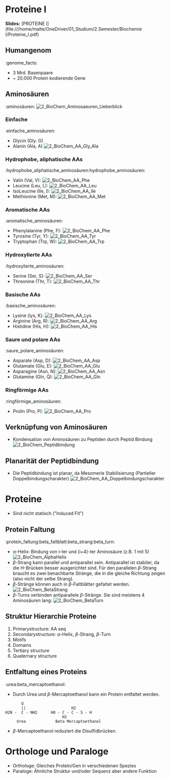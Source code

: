 # Proteine I
**Slides:** [PROTEINE I](file:///home/malte/OneDriver/01_Studium/2.Semester/Biochemie I/Proteine_I.pdf)

## Humangenom
:genome_facts:

- 3 Mrd. Basenpaare
- ~ 20.000 Protein kodierende Gene

## Aminosäuren
:aminosäuren:
![2_BioChem_Aminosaeuren_Ueberblick](/home/malte/01_Documents/Vimwiki_md/UNI/SCREENSHOTS/2_BioChem_Aminosaeuren_Ueberblick.png)

### Einfache
:einfache_aminosäuren:
- Glycin (Gly. G)
- Alanin (Ala, A)
![2_BioChem_AA_Gly_Ala](/home/malte/01_Documents/Vimwiki_md/UNI/SCREENSHOTS/2_BioChem_AA_Gly_Ala.png)

### Hydrophobe, aliphatische AAs
:hydrophobe_aliphatische_aminosäuren:hydrophobe_aminosäuren:
- Valin (Val, V): ![2_BioChem_AA_Phe](/home/malte/01_Documents/Vimwiki_md/UNI/SCREENSHOTS/2_BioChem_AA_Phe.png)
- Leucine (Leu, L): ![2_BioChem_AA_Leu](/home/malte/01_Documents/Vimwiki_md/UNI/SCREENSHOTS/2_BioChem_AA_Leu.png)
- IsoLeucine (Ile, I): ![2_BioChem_AA_Ile](/home/malte/01_Documents/Vimwiki_md/UNI/SCREENSHOTS/2_BioChem_AA_Ile.png)
- Methionine (Met, M): ![2_BioChem_AA_Met](/home/malte/01_Documents/Vimwiki_md/UNI/SCREENSHOTS/2_BioChem_AA_Met.png)

### Aromatische AAs
:aromatische_aminosäuren:
- Phenylalanine (Phe, F): ![2_BioChem_AA_Phe](/home/malte/01_Documents/Vimwiki_md/UNI/SCREENSHOTS/2_BioChem_AA_Phe.png)
- Tyrosine (Tyr, Y): ![2_BioChem_AA_Tyr](/home/malte/01_Documents/Vimwiki_md/UNI/SCREENSHOTS/2_BioChem_AA_Tyr.png)
- Tryptophan (Trp, W): ![2_BioChem_AA_Trp](/home/malte/01_Documents/Vimwiki_md/UNI/SCREENSHOTS/2_BioChem_AA_Trp.png)

### Hydroxylierte AAs
:hydroxylierte_aminosäuren:
- Serine (Ser, S): ![2_BioChem_AA_Ser](/home/malte/01_Documents/Vimwiki_md/UNI/SCREENSHOTS/2_BioChem_AA_Ser.png)
- Threonine (Thr, T): ![2_BioChem_AA_Thr](/home/malte/01_Documents/Vimwiki_md/UNI/SCREENSHOTS/2_BioChem_AA_Thr.png)

### Basische AAs
:basische_aminosäuren:
- Lysine (lys, K): ![2_BioChem_AA_Lys](/home/malte/01_Documents/Vimwiki_md/UNI/SCREENSHOTS/2_BioChem_AA_Lys.png)
- Arginine (Arg, R): ![2_BioChem_AA_Arg](/home/malte/01_Documents/Vimwiki_md/UNI/SCREENSHOTS/2_BioChem_AA_Arg.png)
- Histidine (His, H): ![2_BioChem_AA_His](/home/malte/01_Documents/Vimwiki_md/UNI/SCREENSHOTS/2_BioChem_AA_His.png)

### Saure und polare AAs
:saure_polare_aminosäuren:
- Asparate (Asp, D): ![2_BioChem_AA_Asp](/home/malte/01_Documents/Vimwiki_md/UNI/SCREENSHOTS/2_BioChem_AA_Asp.png)
- Glutamate (Glu, E): ![2_BioChem_AA_Glu](/home/malte/01_Documents/Vimwiki_md/UNI/SCREENSHOTS/2_BioChem_AA_Glu.png)
- Asparagine (Asn, N): ![2_BioChem_AA_Asn](/home/malte/01_Documents/Vimwiki_md/UNI/SCREENSHOTS/2_BioChem_AA_Asn.png)
- Glutamine (Gln, Q): ![2_BioChem_AA_Gln](/home/malte/01_Documents/Vimwiki_md/UNI/SCREENSHOTS/2_BioChem_AA_Gln.png)

### Ringförmige AAs
:ringförmige_aminosäuren:
- Prolin (Pro, P): ![2_BioChem_AA_Pro](/home/malte/01_Documents/Vimwiki_md/UNI/SCREENSHOTS/2_BioChem_AA_Pro.png)

## Verknüpfung von Aminosäuren
- Kondensation von Aminosäuren zu Peptiden durch Peptid Bindung
![2_BioChem_Peptidbindung](/home/malte/01_Documents/Vimwiki_md/UNI/SCREENSHOTS/2_BioChem_Peptidbindung.png)

## Planarität der Peptidbindung
- Die Peptidbindung ist planar, da Mesomerie Stabilisierung (Partieller Doppelbindungscharakter)
![2_BioChem_AA_Doppelbindungscharakter](/home/malte/01_Documents/Vimwiki_md/UNI/SCREENSHOTS/2_BioChem_AA_Doppelbindungscharakter.png)


# Proteine
- Sind nicht statisch ("Induced Fit")

## Protein Faltung
:protein_faltung:beta_faltblatt:beta_strang:beta_turn:
- $\alpha$-Helix: Bindung von i-ter und (i+4)-ter Aminosäure (z.B. 1 mit 5)
![2_BioChem_AlphaHelix](/home/malte/01_Documents/Vimwiki_md/UNI/SCREENSHOTS/2_BioChem_AlphaHelix.png)
- $\beta$-Strang kann parallel und antiparallel sein. Antiparallel ist stabiler, da die H-Brücken besser ausgerichtet sind.
  Für den parallelen $\beta$-Strang braucht es zwei benachbarte Stränge, die in die gleiche Richtung zeigen (also nicht der selbe Strang).
- $\beta$-Stränge können auch in $\beta$-Faltblätter gefaltet werden. 
![2_BioChem_BetaStrang](/home/malte/01_Documents/Vimwiki_md/UNI/SCREENSHOTS/2_BioChem_BetaStrang.png)
- $\beta$-Turns verbinden antiparallele $\beta$-Stränge. Sie sind meistens 4 Aminosäuren lang:
![2_BioChem_BetaTurn](/home/malte/01_Documents/Vimwiki_md/UNI/SCREENSHOTS/2_BioChem_BetaTurn.png)

## Struktur Hierarchie Proteine
1. Primarystructure: AA seq
2. Secondarystructure: $\alpha$-Helix, $\beta$-Strang, $\beta$-Turn
3. Motifs
4. Domains
5. Tertiary structure
6. Quaternary structure

## Entfaltung eines Proteins
:urea:beta_mercaptoethanol:
- Durch Urea und $\beta$-Mercaptoethanol kann ein Protein entfaltet werden.
```
       O
       ||                    H2       
H2N -  C - NH2      HO - C - C - S - H
	                     H2  
	 Urea	          Beta Mercaptoethanol
```
- $\beta$-Mercaptoethanol reduziert die Disulfidbrücken.

# Orthologe und Paraloge
- Orthologe: Gleiches Protein/Gen in verschiedenen Spezies
- Paraloge: Ähnliche Struktur und/oder Sequenz aber andere Funktion

